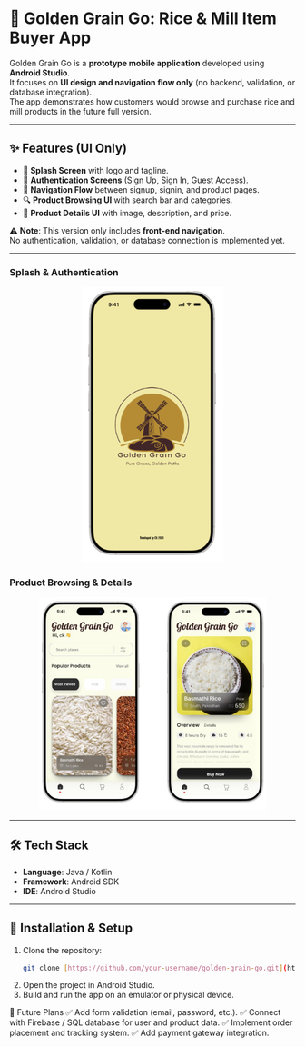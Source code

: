 # 🌾 Golden Grain Go: Rice & Mill Item Buyer App  

Golden Grain Go is a **prototype mobile application** developed using **Android Studio**.  
It focuses on **UI design and navigation flow only** (no backend, validation, or database integration).  
The app demonstrates how customers would browse and purchase rice and mill products in the future full version.  

---

## ✨ Features (UI Only)
- 📱 **Splash Screen** with logo and tagline.  
- 🔐 **Authentication Screens** (Sign Up, Sign In, Guest Access).  
- 🛒 **Navigation Flow** between signup, signin, and product pages.  
- 🔍 **Product Browsing UI** with search bar and categories.  
- 📄 **Product Details UI** with image, description, and price.  

⚠️ **Note**: This version only includes **front-end navigation**.  
No authentication, validation, or database connection is implemented yet.  

---

### Splash & Authentication  
<p align="center">
  <img src="./images/i1.png" alt="Splash Screen" width="250"/>
</p>  

### Product Browsing & Details  
<p align="center">
  <img src="./images/i3.png" alt="Product Screens" width="400"/>
</p>
 

---

## 🛠️ Tech Stack
- **Language**: Java / Kotlin  
- **Framework**: Android SDK  
- **IDE**: Android Studio  

---

## 🚀 Installation & Setup
1. Clone the repository:
   ```bash
   git clone [https://github.com/your-username/golden-grain-go.git](https://github.com/kiruluchamika/Golden_Grain_Go_MobileApp.git)
2. Open the project in Android Studio.
3. Build and run the app on an emulator or physical device.

📌 Future Plans
✅ Add form validation (email, password, etc.).
✅ Connect with Firebase / SQL database for user and product data.
✅ Implement order placement and tracking system.
✅ Add payment gateway integration.
